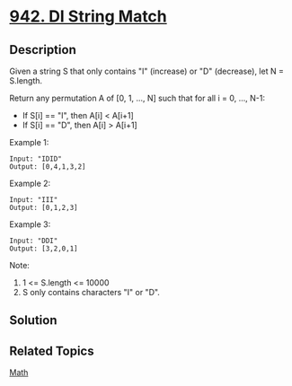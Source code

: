 # [942. DI String Match](https://leetcode.com/problems/di-string-match)

## Description

Given a string S that only contains "I" (increase) or "D" (decrease), let N = S.length.

Return any permutation A of [0, 1, ..., N] such that for all i = 0, ..., N-1:

- If S[i] == "I", then A[i] < A[i+1]
- If S[i] == "D", then A[i] > A[i+1]

Example 1:

```
Input: "IDID"
Output: [0,4,1,3,2]
```

Example 2:

```
Input: "III"
Output: [0,1,2,3]
```

Example 3:

```
Input: "DDI"
Output: [3,2,0,1]
```

Note:

1. 1 <= S.length <= 10000
2. S only contains characters "I" or "D".

## Solution

## Related Topics

[Math](https://leetcode.com/tag/math/) 
